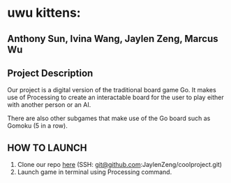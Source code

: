# uwu kittens: 
## Anthony Sun, Ivina Wang, Jaylen Zeng, Marcus Wu

## Project Description

Our project is a digital version of the traditional board game Go. It makes use of Processing to create an interactable board for the user to play either with another person or an AI. 

There are also other subgames that make use of the Go board such as Gomoku (5 in a row).

## HOW TO LAUNCH

1. Clone our repo [here](https://github.com/JaylenZeng/coolproject) (SSH: git@github.com:JaylenZeng/coolproject.git)
2. Launch game in terminal using Processing command. 